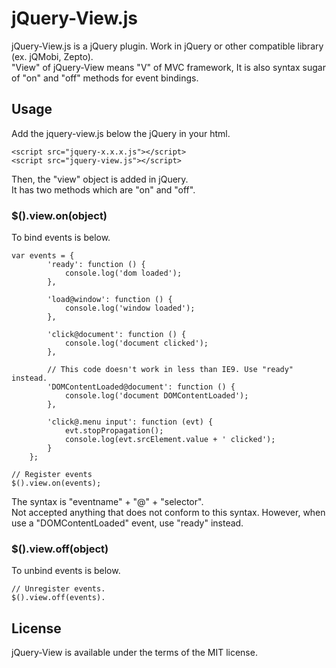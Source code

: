 # jQuery-View.js
jQuery-View.js is a jQuery plugin. Work in jQuery or other compatible library (ex. jQMobi, Zepto).  
"View" of jQuery-View means "V" of MVC framework, It is also syntax sugar of "on" and "off" methods for event bindings.  

## Usage
Add the jquery-view.js below the jQuery in your html.  

    <script src="jquery-x.x.x.js"></script>
    <script src="jquery-view.js"></script>

Then, the "view" object is added in jQuery.  
It has two methods which are "on" and "off".

### $().view.on(object)
To bind events is below.  

    var events = {
            'ready': function () {
                console.log('dom loaded');
            },

            'load@window': function () {
                console.log('window loaded');
            },

            'click@document': function () {
                console.log('document clicked');
            },

            // This code doesn't work in less than IE9. Use "ready" instead.
            'DOMContentLoaded@document': function () {
                console.log('document DOMContentLoaded');
            },

            'click@.menu input': function (evt) {
                evt.stopPropagation();
                console.log(evt.srcElement.value + ' clicked');
            }
        };

    // Register events
    $().view.on(events);

The syntax is "eventname" + "@" + "selector".  
Not accepted anything that does not conform to this syntax. However, when use a "DOMContentLoaded" event, use "ready" instead.

### $().view.off(object)
To unbind events is below.  

    // Unregister events.
    $().view.off(events).

## License
jQuery-View is available under the terms of the MIT license.
